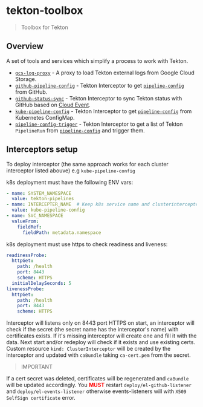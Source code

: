 # tekton-toolbox

> Toolbox for Tekton

## Overview

A set of tools and services which simplify a process to work with Tekton.

- [`gcs-log-proxy`](./docs/gcs-log-proxy.md) - A proxy to load Tekton external logs from Google Cloud Storage.
- [`github-pipeline-config`](./docs/github-pipeline-config.md) - Tekton Interceptor to
  get [`pipeline-config`](./docs/pipeline-config.md) from GitHub.
- [`github-status-sync`](./docs/github-status-sync.md) - Tekton Interceptor to sync Tekton status with GitHub based
  on [Cloud Event](https://tekton.dev/docs/pipelines/events/#events-via-cloudevents).
- [`kube-pipeline-config`](./docs/kube-pipeline-config.md) - Tekton Interceptor to
  get [`pipeline-config`](./docs/pipeline-config.md) from Kubernetes ConfigMap.
- [`pipeline-config-trigger`](./docs/pipeline-config-trigger.md) - Tekton Interceptor to get a list of
  Tekton `PipelineRun`
  from [`pipeline-config`](./docs/pipeline-config.md) and trigger them.

## Interceptors setup

To deploy interceptor (the same approach works for each cluster interceptor listed abouve) e.g `kube-pipeline-config`

k8s deployment must have the following ENV vars:
```yaml
- name: SYSTEM_NAMESPACE
  value: tekton-pipelines
- name: INTERCEPTER_NAME  # Keep k8s service name and clusterintercepter name the same.
  value: kube-pipeline-config
- name: SVC_NAMESPACE
  valueFrom:
    fieldRef:
      fieldPath: metadata.namespace
```

k8s deployment must use https to check readiness and liveness:
```yaml
readinessProbe:
  httpGet:
    path: /health
    port: 8443
    scheme: HTTPS
  initialDelaySeconds: 5
livenessProbe:
  httpGet:
    path: /health
    port: 8443
    scheme: HTTPS
```

Interceptor will listens only on 8443 port HTTPS on start, an interceptor will check if the secret (the secret name has the interceptor's name) with certificates exists.
If it's missing interceptor will create one and fill it with the data. Next start and/or redeploy will check if it exists and use existing certs.
Custom resource `kind: ClusterInterceptor` will be created by the interceptor and updated with `caBundle` taking `ca-cert.pem` from the secret.

> IMPORTANT

If a cert secret was deleted, certificates will be regenerated and `caBundle` will be updated accordingly. You <span style="color:red">**MUST**</span> restart `deploy/el-github-listener` and `deploy/el-events-listener` otherwise events-listeners will with `X509 SelfSign certificate` error.

